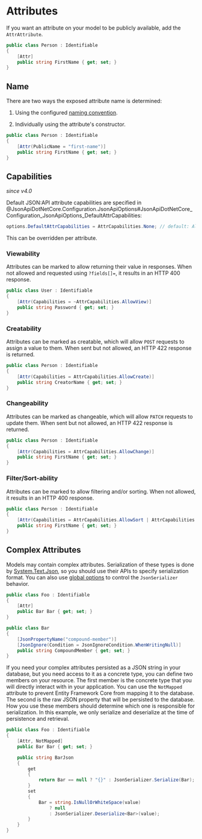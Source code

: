 # Attributes

If you want an attribute on your model to be publicly available, add the `AttrAttribute`.

```c#
public class Person : Identifiable
{
    [Attr]
    public string FirstName { get; set; }
}
```

## Name

There are two ways the exposed attribute name is determined:

1. Using the configured [naming convention](~/usage/options.md#customize-serializer-options).

2. Individually using the attribute's constructor.
```c#
public class Person : Identifiable
{
    [Attr(PublicName = "first-name")]
    public string FirstName { get; set; }
}
```

## Capabilities

_since v4.0_

Default JSON:API attribute capabilities are specified in @JsonApiDotNetCore.Configuration.JsonApiOptions#JsonApiDotNetCore_Configuration_JsonApiOptions_DefaultAttrCapabilities:

```c#
options.DefaultAttrCapabilities = AttrCapabilities.None; // default: All
```

This can be overridden per attribute.

### Viewability

Attributes can be marked to allow returning their value in responses. When not allowed and requested using `?fields[]=`, it results in an HTTP 400 response.

```c#
public class User : Identifiable
{
    [Attr(Capabilities = ~AttrCapabilities.AllowView)]
    public string Password { get; set; }
}
```

### Creatability

Attributes can be marked as creatable, which will allow `POST` requests to assign a value to them. When sent but not allowed, an HTTP 422 response is returned.

```c#
public class Person : Identifiable
{
    [Attr(Capabilities = AttrCapabilities.AllowCreate)]
    public string CreatorName { get; set; }
}
```

### Changeability

Attributes can be marked as changeable, which will allow `PATCH` requests to update them. When sent but not allowed, an HTTP 422 response is returned.

```c#
public class Person : Identifiable
{
    [Attr(Capabilities = AttrCapabilities.AllowChange)]
    public string FirstName { get; set; }
}
```

### Filter/Sort-ability

Attributes can be marked to allow filtering and/or sorting. When not allowed, it results in an HTTP 400 response.

```c#
public class Person : Identifiable
{
    [Attr(Capabilities = AttrCapabilities.AllowSort | AttrCapabilities.AllowFilter)]
    public string FirstName { get; set; }
}
```

## Complex Attributes

Models may contain complex attributes.
Serialization of these types is done by [System.Text.Json](https://www.nuget.org/packages/System.Text.Json),
so you should use their APIs to specify serialization format.
You can also use [global options](~/usage/options.md#customize-serializer-options) to control the `JsonSerializer` behavior.

```c#
public class Foo : Identifiable
{
    [Attr]
    public Bar Bar { get; set; }
}

public class Bar
{
    [JsonPropertyName("compound-member")]
    [JsonIgnore(Condition = JsonIgnoreCondition.WhenWritingNull)]
    public string CompoundMember { get; set; }
}
```

If you need your complex attributes persisted as a
JSON string in your database, but you need access to it as a concrete type, you can define two members on your resource.
The first member is the concrete type that you will directly interact with in your application. You can use the `NotMapped` attribute to prevent Entity Framework Core from mapping it to the database. The second is the raw JSON property that will be persisted to the database. How you use these members should determine which one is responsible for serialization. In this example, we only serialize and deserialize at the time of persistence
and retrieval.

```c#
public class Foo : Identifiable
{
    [Attr, NotMapped]
    public Bar Bar { get; set; }

    public string BarJson
    {
        get
        {
            return Bar == null ? "{}" : JsonSerializer.Serialize(Bar);
        }
        set
        {
            Bar = string.IsNullOrWhiteSpace(value)
                ? null
                : JsonSerializer.Deserialize<Bar>(value);
        }
    }
}
```
